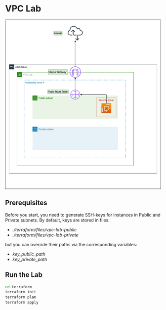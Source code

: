 # VPC Lab

![architecture](./vpc-lab.drawio.png)

## Prerequisites

Before you start, you need to generate SSH-keys for instances in Public and Private subnets.
By default, keys are stored in files: 

- _./terraform/files/vpc-lab-public_
- _./terraform/files/vpc-lab-private_

but you can override their paths via the corresponding variables:

- _key_public_path_
- _key_private_path_

## Run the Lab

```bash
cd terraform
terraform init
terraform plan
terraform apply
```
